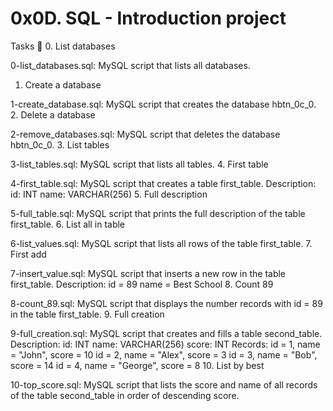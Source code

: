 # 0x0D. SQL - Introduction project

Tasks 📃
0. List databases

0-list_databases.sql: MySQL script that lists all databases.
1. Create a database

1-create_database.sql: MySQL script that creates the database hbtn_0c_0.
2. Delete a database

2-remove_databases.sql: MySQL script that deletes the database hbtn_0c_0.
3. List tables

3-list_tables.sql: MySQL script that lists all tables.
4. First table

4-first_table.sql: MySQL script that creates a table first_table.
Description:
id: INT
name: VARCHAR(256)
5. Full description

5-full_table.sql: MySQL script that prints the full description of the table first_table.
6. List all in table

6-list_values.sql: MySQL script that lists all rows of the table first_table.
7. First add

7-insert_value.sql: MySQL script that inserts a new row in the table first_table.
Description:
id = 89
name = Best School
8. Count 89

8-count_89.sql: MySQL script that displays the number records with id = 89 in the table first_table.
9. Full creation

9-full_creation.sql: MySQL script that creates and fills a table second_table.
Description:
id: INT
name: VARCHAR(256)
score: INT
Records:
id = 1, name = "John", score = 10
id = 2, name = "Alex", score = 3
id = 3, name = "Bob", score = 14
id = 4, name = "George", score = 8
10. List by best

10-top_score.sql: MySQL script that lists the score and name of all records of the table second_table in order of descending score.

